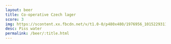 ```yaml
---
layout: beer
title: Co-operative Czech lager
score: 3
img: https://scontent.xx.fbcdn.net/v/t1.0-0/p480x480/1976956_10152293116608745_971300903_n.jpg?oh=be0acd5772d722acf3eff101b4d7d20c&oe=59113675
desc: Piss water
permalink: /beer/:title.html
---
```

